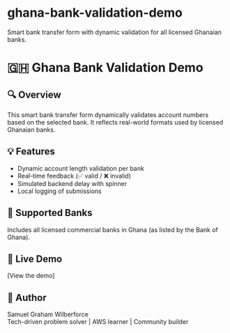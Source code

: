 # ghana-bank-validation-demo
Smart bank transfer form with dynamic validation for all licensed Ghanaian banks.
# 🇬🇭 Ghana Bank Validation Demo

## 🔍 Overview
This smart bank transfer form dynamically validates account numbers based on the selected bank. It reflects real-world formats used by licensed Ghanaian banks.

## 💡 Features
- Dynamic account length validation per bank
- Real-time feedback (✅ valid / ❌ invalid)
- Simulated backend delay with spinner
- Local logging of submissions

## 🏦 Supported Banks
Includes all licensed commercial banks in Ghana (as listed by the Bank of Ghana).

## 🚀 Live Demo
[View the demo]

## 👤 Author
Samuel Graham Wilberforce  
Tech-driven problem solver | AWS learner | Community builder
